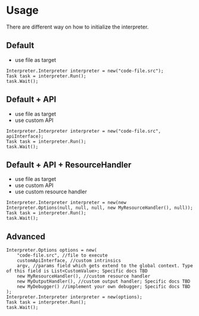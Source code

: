 # Usage

There are different way on how to initialize the interpreter.

## Default

- use file as target

```
Interpreter.Interpreter interpreter = new("code-file.src");
Task task = interpreter.Run();
task.Wait();
```

## Default + API

- use file as target
- use custom API

```
Interpreter.Interpreter interpreter = new("code-file.src", apiInterface);
Task task = interpreter.Run();
task.Wait();
```

## Default + API + ResourceHandler

- use file as target
- use custom API
- use custom resource handler

```
Interpreter.Interpreter interpreter = new(new Interpreter.Options(null, null, null, new MyResourceHandler(), null));
Task task = interpreter.Run();
task.Wait();
```

## Advanced

```
Interpreter.Options options = new(
	"code-file.src", //file to execute
	customApiInterface, //custom intrinsics
	argv, //params field which gets extend to the global context. Type of this field is List<CustomValue>; Specific docs TBD
	new MyResourceHandler(), //custom resource handler
	new MyOutputHandler(), //custom output handler; Specific docs TBD
	new MyDebugger() //implement your own debugger; Specific docs TBD
);
Interpreter.Interpreter interpreter = new(options);
Task task = interpreter.Run();
task.Wait();
```